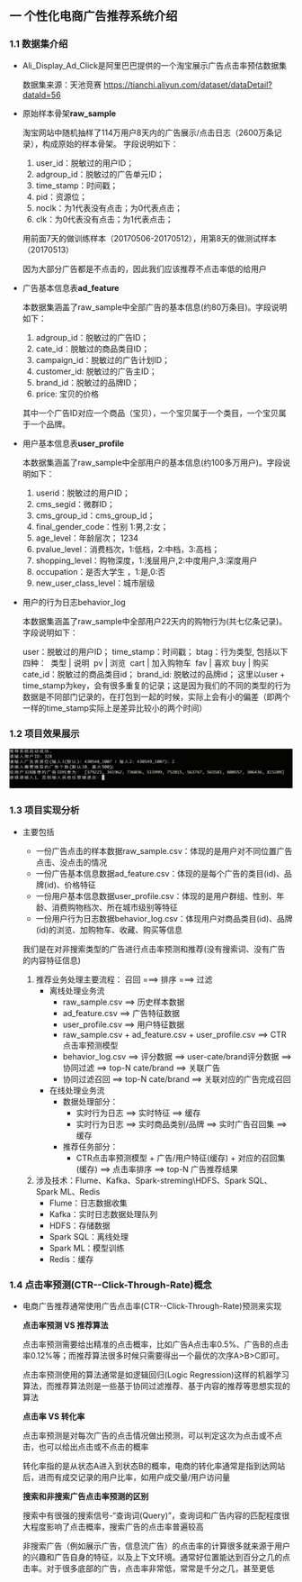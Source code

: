 ## 一 个性化电商广告推荐系统介绍

### 1.1 数据集介绍

- Ali_Display_Ad_Click是阿里巴巴提供的一个淘宝展示广告点击率预估数据集

  数据集来源：天池竞赛  https://tianchi.aliyun.com/dataset/dataDetail?dataId=56

- 原始样本骨架**raw_sample**

  淘宝网站中随机抽样了114万用户8天内的广告展示/点击日志（2600万条记录），构成原始的样本骨架。 字段说明如下：

  1. user_id：脱敏过的用户ID；
  2. adgroup_id：脱敏过的广告单元ID；
  3. time_stamp：时间戳；
  4. pid：资源位；
  5. noclk：为1代表没有点击；为0代表点击；
  6. clk：为0代表没有点击；为1代表点击；

  用前面7天的做训练样本（20170506-20170512），用第8天的做测试样本（20170513）

  因为大部分广告都是不点击的，因此我们应该推荐不点击率低的给用户

- 广告基本信息表**ad_feature**

  本数据集涵盖了raw_sample中全部广告的基本信息(约80万条目)。字段说明如下：

  1. adgroup_id：脱敏过的广告ID；
  2. cate_id：脱敏过的商品类目ID；
  3. campaign_id：脱敏过的广告计划ID；
  4. customer_id: 脱敏过的广告主ID；
  5. brand_id：脱敏过的品牌ID；
  6. price: 宝贝的价格

  其中一个广告ID对应一个商品（宝贝），一个宝贝属于一个类目，一个宝贝属于一个品牌。

- 用户基本信息表**user_profile**

  本数据集涵盖了raw_sample中全部用户的基本信息(约100多万用户)。字段说明如下：

  1. userid：脱敏过的用户ID；
  2. cms_segid：微群ID；
  3. cms_group_id：cms_group_id；
  4. final_gender_code：性别 1:男,2:女；
  5. age_level：年龄层次； 1234
  6. pvalue_level：消费档次，1:低档，2:中档，3:高档；
  7. shopping_level：购物深度，1:浅层用户,2:中度用户,3:深度用户
  8. occupation：是否大学生 ，1:是,0:否
  9. new_user_class_level：城市层级

- 用户的行为日志behavior_log

  本数据集涵盖了raw_sample中全部用户22天内的购物行为(共七亿条记录)。字段说明如下：

  user：脱敏过的用户ID；
  time_stamp：时间戳；
  btag：行为类型, 包括以下四种：
  ​	类型 | 说明
  ​	pv | 浏览
  ​	cart | 加入购物车
  ​	fav | 喜欢
  ​	buy | 购买
  cate_id：脱敏过的商品类目id；
  brand_id: 脱敏过的品牌id；
  这里以user + time_stamp为key，会有很多重复的记录；这是因为我们的不同的类型的行为数据是不同部门记录的，在打包到一起的时候，实际上会有小的偏差（即两个一样的time_stamp实际上是差异比较小的两个时间）

### 1.2 项目效果展示

![](./img/1545049355235.png)

### 1.3 项目实现分析

- 主要包括

  - 一份广告点击的样本数据raw_sample.csv：体现的是用户对不同位置广告点击、没点击的情况
  - 一份广告基本信息数据ad_feature.csv：体现的是每个广告的类目(id)、品牌(id)、价格特征
  - 一份用户基本信息数据user_profile.csv：体现的是用户群组、性别、年龄、消费购物档次、所在城市级别等特征
  - 一份用户行为日志数据behavior_log.csv：体现用户对商品类目(id)、品牌(id)的浏览、加购物车、收藏、购买等信息

  我们是在对非搜索类型的广告进行点击率预测和推荐(没有搜索词、没有广告的内容特征信息)

  1. 推荐业务处理主要流程： 召回 ===> 排序 ===> 过滤
     - 离线处理业务流
       - raw_sample.csv ==> 历史样本数据
       - ad_feature.csv ==> 广告特征数据
       - user_profile.csv ==> 用户特征数据
       - raw_sample.csv + ad_feature.csv + user_profile.csv ==> CTR点击率预测模型
       - behavior_log.csv ==> 评分数据 ==> user-cate/brand评分数据 ==> 协同过滤 ==> top-N cate/brand ==> 关联广告
       - 协同过滤召回 ==> top-N cate/brand ==> 关联对应的广告完成召回
     - 在线处理业务流
       - 数据处理部分：
         - 实时行为日志 ==> 实时特征 ==> 缓存
         - 实时行为日志 ==> 实时商品类别/品牌 ==> 实时广告召回集 ==> 缓存
       - 推荐任务部分：
         - CTR点击率预测模型 + 广告/用户特征(缓存) + 对应的召回集(缓存) ==> 点击率排序 ==> top-N 广告推荐结果
  2. 涉及技术：Flume、Kafka、Spark-streming\HDFS、Spark SQL、Spark ML、Redis
     - Flume：日志数据收集
     - Kafka：实时日志数据处理队列
     - HDFS：存储数据
     - Spark SQL：离线处理
     - Spark ML：模型训练
     - Redis：缓存

### 1.4 点击率预测(CTR--Click-Through-Rate)概念

- 电商广告推荐通常使用广告点击率(CTR--Click-Through-Rate)预测来实现

  **点击率预测 VS 推荐算法**

  点击率预测需要给出精准的点击概率，比如广告A点击率0.5%、广告B的点击率0.12%等；而推荐算法很多时候只需要得出一个最优的次序A>B>C即可。

  点击率预测使用的算法通常是如逻辑回归(Logic Regression)这样的机器学习算法，而推荐算法则是一些基于协同过滤推荐、基于内容的推荐等思想实现的算法

  **点击率 VS 转化率**

  点击率预测是对每次广告的点击情况做出预测，可以判定这次为点击或不点击，也可以给出点击或不点击的概率

  转化率指的是从状态A进入到状态B的概率，电商的转化率通常是指到达网站后，进而有成交记录的用户比率，如用户成交量/用户访问量

  **搜索和非搜索广告点击率预测的区别**

  搜索中有很强的搜索信号-“查询词(Query)”，查询词和广告内容的匹配程度很大程度影响了点击概率，搜索广告的点击率普遍较高

  非搜索广告（例如展示广告，信息流广告）的点击率的计算很多就来源于用户的兴趣和广告自身的特征，以及上下文环境。通常好位置能达到百分之几的点击率。对于很多底部的广告，点击率非常低，常常是千分之几，甚至更低